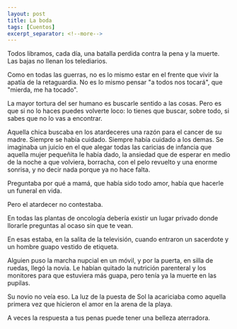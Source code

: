 ```yaml
---
layout: post
title: La boda
tags: [Cuentos]
excerpt_separator: <!--more-->
---
```


Todos libramos, cada día, una batalla perdida contra la pena y la muerte. Las bajas no llenan los telediarios.

Como en todas las guerras, no es lo mismo estar en el frente que vivir la apatía de la retaguardia. No es lo mismo pensar "a todos nos tocará", que "mierda, me ha tocado".

La mayor tortura del ser humano es buscarle sentido a las cosas. Pero es que si no lo haces puedes volverte loco: lo tienes que buscar, sobre todo, si sabes que no lo vas a encontrar.

Aquella chica buscaba en los atardeceres una razón para el cancer de su madre. Siempre se había cuidado. Siempre había cuidado a los demas. Se imaginaba un juicio en el que alegar todas las caricias de infancia que aquella mujer pequeñita le había dado, la ansiedad que de esperar en medio de la noche a que volviera, borracha, con el pelo revuelto y una enorme sonrisa, y no decir nada porque ya no hace falta.

Preguntaba por qué a mamá, que había sido todo amor, había que hacerle un funeral en vida.

Pero el atardecer no contestaba.

En todas las plantas de oncología debería existir un lugar privado donde llorarle preguntas al ocaso sin que te vean.

En esas estaba, en la salita de la televisión, cuando entraron un sacerdote y un hombre guapo vestido de etiqueta.

Alguien puso la marcha nupcial en un móvil, y por la puerta, en silla de ruedas, llegó la novia. Le habían quitado la nutrición parenteral y los monitores para que estuviera más guapa, pero tenía ya la muerte en las pupilas.

Su novio no veía eso. La luz de la puesta de Sol la acariciaba como aquella primera vez que hicieron el amor en la arena de la playa.

A veces la respuesta a tus penas puede tener una belleza aterradora.


